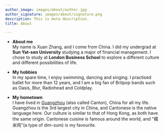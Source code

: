 ```yaml
---
author_image: images/about/author.jpg
author_signature: images/about/signature.png
description: This is meta description.
title: About

---
```


- **About me**\
My name is Xuan Zhang, and I come from China. I did my undergrad at **Sun Yat-sen University** studying a major of financial management. I chose to study at **London Business School** to explore a different culture and different possibilities of life.

- **My hobbies**\
In my spare time, I enjoy swimming, dancing and singing. I practised ballet for more than 12 years, and I am a big fan of Britpop bands such as Oasis, Blur, Radiohead and Coldplay.

- **My hometown**\
I have lived in [Guangzhou](https://en.wikipedia.org/wiki/Guangzhou) (also called Canton), China for all my life. Guangzhou is the 3rd largest city in China, and Cantonese is the native language here. Our culture is similar to that of Hong Kong, as both have the same origin. Cantonese cuisine is famous around the world, and "糯米鸡"(a type of dim-sum) is my favourite.